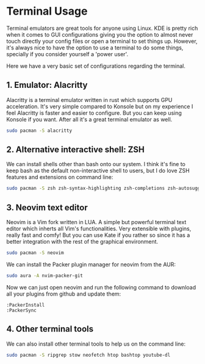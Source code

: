# Terminal Usage

Terminal emulators are great tools for anyone using Linux. KDE is pretty rich when it comes
to GUI configurations giving you the option to almost never touch directly your config files
or open a terminal to set things up. However, it's always nice to have the option to use a
terminal to do some things, specially if you consider yourself a 'power user'.

Here we have a very basic set of configurations regarding the terminal.

## 1. Emulator: Alacritty

Alacritty is a terminal emulator written in rust which supports GPU acceleration. It's very simple
compared to Konsole but on my experience I feel Alacritty is faster and easier to configure. But you
can keep using Konsole if you want. After all it's a great terminal emulator as well.

```sh
sudo pacman -S alacritty
```

## 2. Alternative interactive shell: ZSH

We can install shells other than bash onto our system. I think it's fine to keep bash as the
default non-interactive shell to users, but I do love ZSH features and extensions on command line:

```sh
sudo pacman -S zsh zsh-syntax-highlighting zsh-completions zsh-autosuggestions
```

## 3. Neovim text editor

Neovim is a Vim fork written in LUA. A simple but powerful terminal text editor which inherts all
Vim's functionalities. Very extensible with plugins, really fast and comfy! But you can use Kate if
you rather so since it has a better integration with the rest of the graphical environment.

```sh
sudo pacman -S neovim
```

We can install the Packer plugin manager for neovim from the AUR:

```sh
sudo aura -A nvim-packer-git
```

Now we can just open neovim and run the following command to download all your plugins from github
and update them:

```
:PackerInstall
:PackerSync
```

## 4. Other terminal tools

We can also install other terminal tools to help us on the command line:

```sh
sudo pacman -S ripgrep stow neofetch htop bashtop youtube-dl
```
